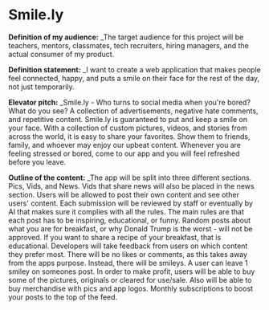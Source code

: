 # Smile.ly

**Definition of my audience:** _The target audience for this project will be teachers, mentors, classmates, tech recruiters, hiring managers, and the actual consumer of my product.

**Definition statement:** _I want to create a web application that makes people feel connected, happy, and puts a smile on their face for the rest of the day, not just temporarily.

**Elevator pitch:** _Smile.ly - Who turns to social media when you're bored? What do you see? A collection of advertisements, negative hate comments, and repetitive content. Smile.ly is guaranteed to put and keep a smile on your face. With a collection of custom pictures, videos, and stories from across the world, it is easy to share your favorites. Show them to friends, family, and whoever may enjoy our upbeat content. Whenever you are feeling stressed or bored, come to our app and you will feel refreshed before you leave.

**Outline of the content:** _The app will be split into three different sections. Pics, Vids, and News. Vids that share news will also be placed in the news section. Users will be allowed to post their own content and see other users' content. Each submission will be reviewed by staff or eventually by AI that makes sure it complies with all the rules. The main rules are that each post has to be inspiring, educational, or funny. Random posts about what you are for breakfast, or why Donald Trump is the worst - will not be approved. If you want to share a recipe of your breakfast, that is educational. Developers will take feedback from users on which content they prefer most. There will be no likes or comments, as this takes away from the apps purpose. Instead, there will be smileys. A user can leave 1 smiley on someones post. In order to make profit, users will be able to buy some of the pictures, originals or cleared for use/sale. Also will be able to buy merchandise with pics and app logos. Monthly subscriptions to boost your posts to the top of the feed.
